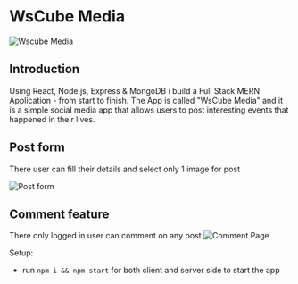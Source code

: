 # WsCube Media

![Wscube Media](https://i.ibb.co/c8v6v6t/Screenshot-2023-04-02-152932.png)

## Introduction

Using React, Node.js, Express & MongoDB i build a Full Stack MERN Application - from start to finish. The App is called "WsCube Media" and it is a simple social media app that allows users to post interesting events that happened in their lives.

## Post form

There user can fill their details and select only 1 image for post 

![Post form](https://i.ibb.co/k0r8Trw/post.png)

## Comment feature

There only logged in user can comment on any post
![Comment Page](https://i.ibb.co/TwWnL3p/comment.png)

Setup:
- run ```npm i && npm start``` for both client and server side to start the app

